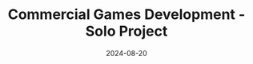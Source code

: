 ---
youtubeId: LWVKgK0nHd8
layout: projectpage
title: "Commercial Games Development - Solo Project"
description: "A concept in which the player makes their levels in real time!"
projectyear: 2021
projectperiod: Masters
project_url: https://github.com/zd2horton/Level-Design-Solo-Projects
date: 2024-08-20
engine: Unity
categories: FinishedProject
skills: "Inventory System, Character Physics and Controller"
bannerimage: "/zd2hortontest.github.io/assets/img/UniProjects.png"
---